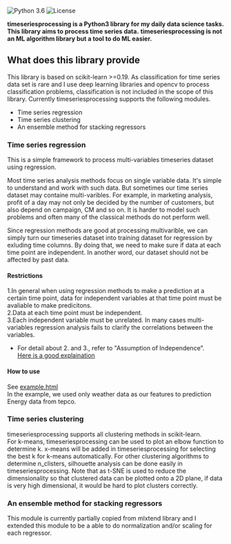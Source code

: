 ![Python 3.6](https://img.shields.io/badge/python-3.6-blue.svg)
![License](https://img.shields.io/badge/license-Apache-blue.svg)

**timeseriesprocessing is a Python3 library for my daily data science tasks. This library aims to process time series data.**
**timeseriesprocessing is not an ML algorithm library but a tool to do ML easier.**

## What does this library provide
This library is based on scikit-learn >=0.19.
As classification for time series data set is rare and I use deep learning libraries and opencv to process classification problems, classification is not included in the scope of this library.
Currently timeseriesprocessing supports the following modules.
- Time series regression
- Time series clustering
- An ensemble method for stacking regressors

### Time series regression
This is a simple framework to process multi-variables timeseries dataset using regression.<br>

Most time series analysis methods focus on single variable data. It's simple to understand and work with such data. But sometimes our time series dataset may containe multi-varibles. For example, in marketing analysis, profit of a day may not only be decided by the number of customers, but also depend on campaign, CM and so on. It is harder to model such problems and often many of the classical methods do not perform well.<br>

Since regression methods are good at processing multivarible, we can simply turn our timeseries dataset into training dataset for regression by exluding time columns. By doing that, we need to make sure if data at each time point are independent. In another word, our dataset should not be affected by past data.<br>

#### Restrictions
1.In general when using regression methods to make a prediction at a certain time point, data for independent variables at that time point must be avaliable to make predicitons.<br>
2.Data at each time point must be independent.<br>
3.Each independent variable must be unrelated. In many cases multi-variables regression analysis fails to clarify the correlations between the variables.<br>
* For detail about 2. and 3., refer to "Assumption of Independence".<br>
[Here is a good explaination](http://www.statisticshowto.com/assumption-of-independence/)

#### How to use
See [example.html](https://nbviewer.jupyter.org/github/george-j-zhu/timeseriesprocessing/blob/master/sample/regression.ipynb)<br>
In the example, we used only weather data as our features to prediction Energy data from tepco.

### Time series clustering
timeseriesprocessing supports all clustering methods in scikit-learn.<br>
For k-means, timeseriesprocessing can be used to plot an elbow function to determine k. x-means will be added in timeseriesprocessing for selecting the best k for k-means automatically. For other clustering algorithms to determine n_clisters, silhouette analysis can be done easily in timeseriesprocessing. Note that as t-SNE is used to reduce the dimensionality so that clustered data can be plotted onto a 2D plane, if data is very high dimensional, it would be hard to plot clusters correctly.

### An ensemble method for stacking regressors
This module is currently partially copied from mlxtend library and I extended this module to be a able to do normalization and/or scaling for each regressor.
